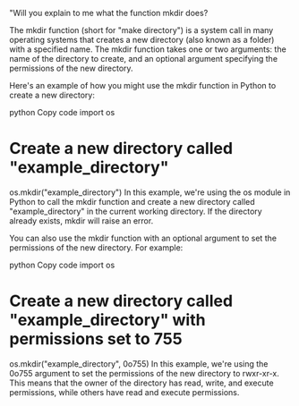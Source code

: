 "Will you explain to me what the function mkdir does?

The mkdir function (short for "make directory") is a system call in many operating systems that creates a new directory (also known as a folder) with a specified name. The mkdir function takes one or two arguments: the name of the directory to create, and an optional argument specifying the permissions of the new directory.

Here's an example of how you might use the mkdir function in Python to create a new directory:

python
Copy code
import os

# Create a new directory called "example_directory"
os.mkdir("example_directory")
In this example, we're using the os module in Python to call the mkdir function and create a new directory called "example_directory" in the current working directory. If the directory already exists, mkdir will raise an error.

You can also use the mkdir function with an optional argument to set the permissions of the new directory. For example:

python
Copy code
import os

# Create a new directory called "example_directory" with permissions set to 755
os.mkdir("example_directory", 0o755)
In this example, we're using the 0o755 argument to set the permissions of the new directory to rwxr-xr-x. This means that the owner of the directory has read, write, and execute permissions, while others have read and execute permissions.